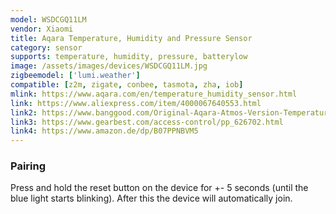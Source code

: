 ```yaml
---
model: WSDCGQ11LM
vendor: Xiaomi
title: Aqara Temperature, Humidity and Pressure Sensor
category: sensor
supports: temperature, humidity, pressure, batterylow
image: /assets/images/devices/WSDCGQ11LM.jpg
zigbeemodel: ['lumi.weather']
compatible: [z2m, zigate, conbee, tasmota, zha, iob]
mlink: https://www.aqara.com/en/temperature_humidity_sensor.html
link: https://www.aliexpress.com/item/4000067640553.html
link2: https://www.banggood.com/Original-Aqara-Atmos-Version-Temperature-Humidity-Sensor-Smart-Home-Thermometer-Hygrometer-p-1148666.html
link3: https://www.gearbest.com/access-control/pp_626702.html
link4: https://www.amazon.de/dp/B07PPNBVM5
---
```


### Pairing
Press and hold the reset button on the device for +- 5 seconds (until the blue light starts blinking).
After this the device will automatically join.